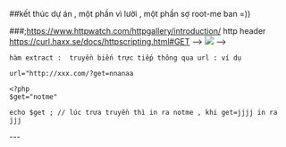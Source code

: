 
##kết thúc dự án , một phần vì lười , một phần sợ root-me ban =))

###;https://www.httpwatch.com/httpgallery/introduction/  http header
https://curl.haxx.se/docs/httpscripting.html#GET
--><!-- ---> <img src=xxx:x onerror=javascript:alert(1)> -->


```
hàm extract :  truyền biến trực tiếp thông qua url : ví dụ

url="http://xxx.com/?get=nnanaa

<?php
$get="notme"

echo $get ; // lúc trưa truyền thì in ra notme , khi get=jjjj in ra jjj
```

--- <meta http-equiv="refresh" content="1; url=https://www.w3schools.com/tags/att_meta_http_equiv.asp">


